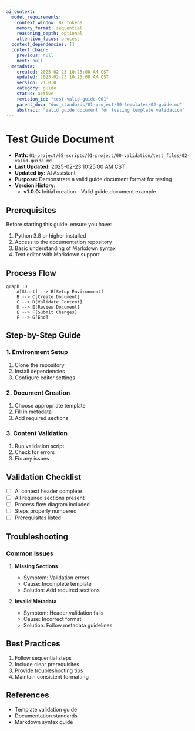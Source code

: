```yaml
---
ai_context:
  model_requirements:
    context_window: 8k_tokens
    memory_format: sequential
    reasoning_depth: optional
    attention_focus: process
  context_dependencies: []
  context_chain:
    previous: null
    next: null
  metadata:
    created: 2025-02-23 10:25:00 AM CST
    updated: 2025-02-23 10:25:00 AM CST
    version: v1.0.0
    category: guide
    status: active
    revision_id: "test-valid-guide-001"
    parent_doc: "doc_standards/01-project/00-templates/02-guide.md"
    abstract: "Valid guide document for testing template validation"
---
```


# Test Guide Document

- **Path:** `01-project/05-scripts/01-project/00-validation/test_files/02-valid-guide.md`
- **Last Updated:** 2025-02-23 10:25:00 AM CST
- **Updated by:** AI Assistant
- **Purpose:** Demonstrate a valid guide document format for testing
- **Version History:**
  - **v1.0.0:** Initial creation - Valid guide document example

## Prerequisites
Before starting this guide, ensure you have:
1. Python 3.8 or higher installed
2. Access to the documentation repository
3. Basic understanding of Markdown syntax
4. Text editor with Markdown support

## Process Flow
```mermaid
graph TD
    A[Start] --> B[Setup Environment]
    B --> C[Create Document]
    C --> D[Validate Content]
    D --> E[Review Document]
    E --> F[Submit Changes]
    F --> G[End]
```

## Step-by-Step Guide

### 1. Environment Setup
1. Clone the repository
2. Install dependencies
3. Configure editor settings

### 2. Document Creation
1. Choose appropriate template
2. Fill in metadata
3. Add required sections

### 3. Content Validation
1. Run validation script
2. Check for errors
3. Fix any issues

## Validation Checklist
- [ ] AI context header complete
- [ ] All required sections present
- [ ] Process flow diagram included
- [ ] Steps properly numbered
- [ ] Prerequisites listed

## Troubleshooting

### Common Issues
1. **Missing Sections**
   - Symptom: Validation errors
   - Cause: Incomplete template
   - Solution: Add required sections
   
2. **Invalid Metadata**
   - Symptom: Header validation fails
   - Cause: Incorrect format
   - Solution: Follow metadata guidelines

## Best Practices
1. Follow sequential steps
2. Include clear prerequisites
3. Provide troubleshooting tips
4. Maintain consistent formatting

## References
- Template validation guide
- Documentation standards
- Markdown syntax guide 